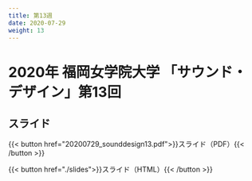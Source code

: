 ```yaml
---
title: 第13週
date: 2020-07-29
weight: 13
---
```



# 2020年 福岡女学院大学 「サウンド・デザイン」第13回

## スライド

{{< button href="20200729_sounddesign13.pdf">}}スライド（PDF）{{< /button >}}

{{< button href="./slides">}}スライド（HTML）{{< /button >}}
